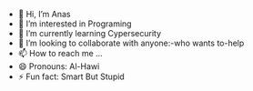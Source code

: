- 👋 Hi, I’m Anas
- 👀 I’m interested in Programing
- 🌱 I’m currently learning Cypersecurity
- 💞️ I’m looking to collaborate with anyone:-who wants to-help
- 📫 How to reach me ...
- 😄 Pronouns: Al-Hawi
- ⚡ Fun fact: Smart But Stupid

<!---
Anas-byte-byte/Anas-byte-byte is a ✨ special ✨ repository because its `README.md` (this file) appears on your GitHub profile.
You can click the Preview link to take a look at your changes.
--->
